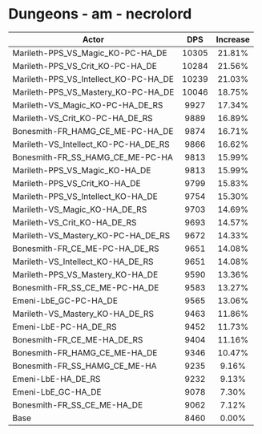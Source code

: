 # Dungeons - am - necrolord
| Actor | DPS | Increase |
|---|:---:|:---:|
|Marileth-PPS_VS_Magic_KO-PC-HA_DE|10305|21.81%|
|Marileth-PPS_VS_Crit_KO-PC-HA_DE|10284|21.56%|
|Marileth-PPS_VS_Intellect_KO-PC-HA_DE|10239|21.03%|
|Marileth-PPS_VS_Mastery_KO-PC-HA_DE|10046|18.75%|
|Marileth-VS_Magic_KO-PC-HA_DE_RS|9927|17.34%|
|Marileth-VS_Crit_KO-PC-HA_DE_RS|9889|16.89%|
|Bonesmith-FR_HAMG_CE_ME-PC-HA_DE|9874|16.71%|
|Marileth-VS_Intellect_KO-PC-HA_DE_RS|9866|16.62%|
|Bonesmith-FR_SS_HAMG_CE_ME-PC-HA|9813|15.99%|
|Marileth-PPS_VS_Magic_KO-HA_DE|9813|15.99%|
|Marileth-PPS_VS_Crit_KO-HA_DE|9799|15.83%|
|Marileth-PPS_VS_Intellect_KO-HA_DE|9754|15.30%|
|Marileth-VS_Magic_KO-HA_DE_RS|9703|14.69%|
|Marileth-VS_Crit_KO-HA_DE_RS|9693|14.57%|
|Marileth-VS_Mastery_KO-PC-HA_DE_RS|9672|14.33%|
|Bonesmith-FR_CE_ME-PC-HA_DE_RS|9651|14.08%|
|Marileth-VS_Intellect_KO-HA_DE_RS|9651|14.08%|
|Marileth-PPS_VS_Mastery_KO-HA_DE|9590|13.36%|
|Bonesmith-FR_SS_CE_ME-PC-HA_DE|9583|13.27%|
|Emeni-LbE_GC-PC-HA_DE|9565|13.06%|
|Marileth-VS_Mastery_KO-HA_DE_RS|9463|11.86%|
|Emeni-LbE-PC-HA_DE_RS|9452|11.73%|
|Bonesmith-FR_CE_ME-HA_DE_RS|9404|11.16%|
|Bonesmith-FR_HAMG_CE_ME-HA_DE|9346|10.47%|
|Bonesmith-FR_SS_HAMG_CE_ME-HA|9235|9.16%|
|Emeni-LbE-HA_DE_RS|9232|9.13%|
|Emeni-LbE_GC-HA_DE|9078|7.30%|
|Bonesmith-FR_SS_CE_ME-HA_DE|9062|7.12%|
|Base|8460|0.00%|
